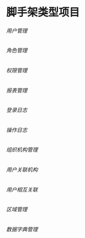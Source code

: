 # 脚手架类型项目
###### 用户管理 
###### 角色管理 
###### 权限管理 
###### 报表管理  
###### 登录日志 
###### 操作日志 
###### 组织机构管理
###### 用户关联机构
###### 用户相互关联
###### 区域管理
###### 数据字典管理
